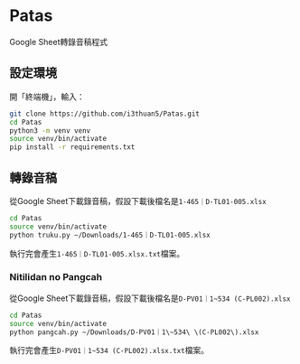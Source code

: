 # Patas

Google Sheet轉錄音稿程式

## 設定環境

開「終端機」，輸入：

```bash
git clone https://github.com/i3thuan5/Patas.git
cd Patas
python3 -m venv venv
source venv/bin/activate
pip install -r requirements.txt
```

## 轉錄音稿

從Google Sheet下載錄音稿，假設下載後檔名是`1-465｜D-TL01-005.xlsx`

```bash
cd Patas
source venv/bin/activate
python truku.py ~/Downloads/1-465｜D-TL01-005.xlsx
```

執行完會產生`1-465｜D-TL01-005.xlsx.txt`檔案。

### Nitilidan no Pangcah

從Google Sheet下載錄音稿，假設下載後檔名是`D-PV01｜1~534 (C-PL002).xlsx`

```bash
cd Patas
source venv/bin/activate
python pangcah.py ~/Downloads/D-PV01｜1\~534\ \(C-PL002\).xlsx
```

執行完會產生`D-PV01｜1~534 (C-PL002).xlsx.txt`檔案。
